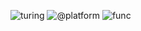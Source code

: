 ![turing](https://user-images.githubusercontent.com/185555/184806246-4501d5e0-ed2b-44e7-9b97-d59b44ce6a1f.png)
![@platform](https://user-images.githubusercontent.com/185555/88729229-76ac1280-d187-11ea-81c6-14146ec64848.png)
![func](https://user-images.githubusercontent.com/185555/184804978-0a4b15f0-9cf5-447d-b717-bda480370b51.png)
